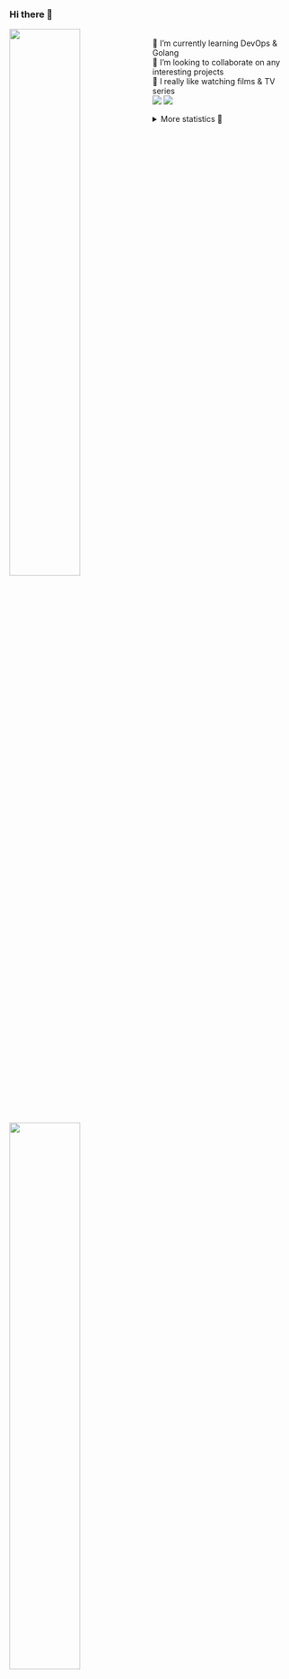 ### Hi there 👋


[<img align="left" width="50%" src="https://github-readme-stats.vercel.app/api?username=rufusnufus&hide=issues&show_icons=true&count_private=true&theme=transparent&title_color=FF6F40&text_color=FBF9F8&icon_color=F48242&hide_border=true&hide_title=true#gh-dark-mode-only">](https://metrics.lecoq.io/rufusnufus#gh-dark-mode-only)
[<img align="left" width="50%" src="https://github-readme-stats.vercel.app/api?username=rufusnufus&hide=issues&show_icons=true&count_private=true&theme=transparent&title_color=FF6533&text_color=4D4644&icon_color=FF8038&hide_border=true&hide_title=true#gh-light-mode-only">](https://metrics.lecoq.io/rufusnufus#gh-light-mode-only)

<p>
  <br>
  🌱 I’m currently learning DevOps & Golang</br>
  👯 I’m looking to collaborate on any interesting projects</br>
  🎥 I really like watching films & TV series</br>
  <a href="https://linkedin.com/in/rufusnufus"><img src="https://img.shields.io/badge/linkedin-0077B5.svg?style=for-the-badge&logo=linkedin&logoColor=white"/></a>
  <a href="https://t.me/rufusnufus"><img src="https://img.shields.io/badge/-telegram-black?style=for-the-badge&color=blue&logo=telegram"/></a>
</p>

<p text-align="left">
<details>
  <summary>More statistics 👀</summary><br/>

<!--START_SECTION:waka-->
![Code Time](http://img.shields.io/badge/Code%20Time-481%20hrs%2017%20mins-blue)

![Profile Views](http://img.shields.io/badge/Profile%20Views-5-blue)

**I'm an Early 🐤** 

```text
🌞 Morning                8581 commits        █████░░░░░░░░░░░░░░░░░░░░   21.81 % 
🌆 Daytime                22649 commits       ██████████████░░░░░░░░░░░   57.58 % 
🌃 Evening                7238 commits        █████░░░░░░░░░░░░░░░░░░░░   18.40 % 
🌙 Night                  870 commits         █░░░░░░░░░░░░░░░░░░░░░░░░   02.21 % 
```
📅 **I'm Most Productive on Monday** 

```text
Monday                   8063 commits        █████░░░░░░░░░░░░░░░░░░░░   20.50 % 
Tuesday                  7424 commits        █████░░░░░░░░░░░░░░░░░░░░   18.87 % 
Wednesday                7858 commits        █████░░░░░░░░░░░░░░░░░░░░   19.98 % 
Thursday                 7335 commits        █████░░░░░░░░░░░░░░░░░░░░   18.65 % 
Friday                   7024 commits        ████░░░░░░░░░░░░░░░░░░░░░   17.86 % 
Saturday                 732 commits         ░░░░░░░░░░░░░░░░░░░░░░░░░   01.86 % 
Sunday                   902 commits         █░░░░░░░░░░░░░░░░░░░░░░░░   02.29 % 
```


📊 **This Week I Spent My Time On** 

```text
💬 Programming Languages: 
Terraform                3 hrs 26 mins       ██████████░░░░░░░░░░░░░░░   38.43 % 
YAML                     2 hrs 13 mins       ██████░░░░░░░░░░░░░░░░░░░   24.83 % 
HCL                      1 hr 27 mins        ████░░░░░░░░░░░░░░░░░░░░░   16.29 % 
Other                    50 mins             ██░░░░░░░░░░░░░░░░░░░░░░░   09.40 % 
Ruby                     38 mins             ██░░░░░░░░░░░░░░░░░░░░░░░   07.17 % 

🔥 Editors: 
VS Code                  8 hrs 7 mins        ███████████████████████░░   90.64 % 
iTerm2                   50 mins             ██░░░░░░░░░░░░░░░░░░░░░░░   09.36 % 
```

**I Mostly Code in Java** 

```text
Python                   14 repos            ██░░░░░░░░░░░░░░░░░░░░░░░   09.93 % 
Smarty                   11 repos            ██░░░░░░░░░░░░░░░░░░░░░░░   07.80 % 
HCL                      7 repos             █░░░░░░░░░░░░░░░░░░░░░░░░   04.96 % 
Kotlin                   5 repos             █░░░░░░░░░░░░░░░░░░░░░░░░   03.55 % 
HTML                     5 repos             █░░░░░░░░░░░░░░░░░░░░░░░░   03.55 % 
```




 Last Updated on 20/10/2023 00:58:31 UTC
<!--END_SECTION:waka-->

</details>
</p>
